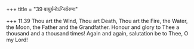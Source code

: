 +++
title = "39 वायुर्यमोऽग्निर्वरुणः"

+++
11.39 Thou art the Wind, Thou art Death, Thou art the Fire, the Water,
the Moon, the Father and the Grandfather. Honour and glory to Thee a
thousand and a thousand times! Again and again, salutation be to Thee, O
my Lord!
